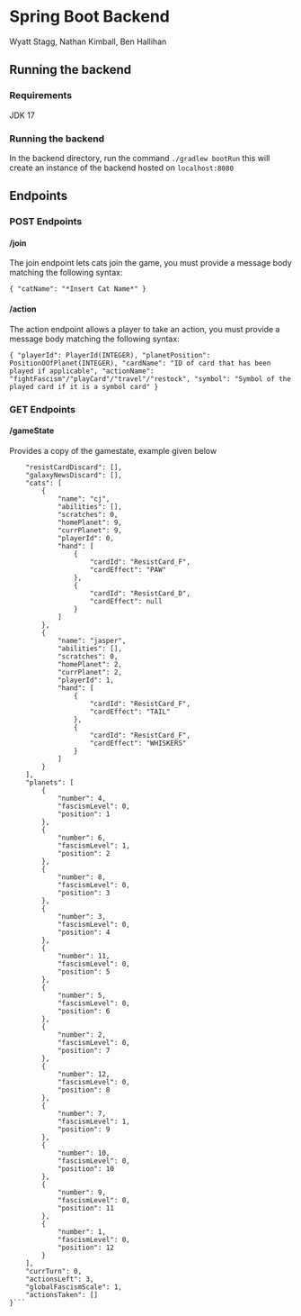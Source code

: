 # Spring Boot Backend

Wyatt Stagg, Nathan Kimball, Ben Hallihan

## Running the backend

### Requirements
JDK 17

### Running the backend

In the backend directory, run the command `./gradlew bootRun`
this will create an instance of the backend hosted on `localhost:8080`

## Endpoints

### POST Endpoints

#### /join

The join endpoint lets cats join the game, you must provide a message body matching the following syntax:

`{
  "catName": "*Insert Cat Name*"
}`

#### /action

The action endpoint allows a player to take an action, you must provide a message body matching the following syntax:

`{
  "playerId": PlayerId(INTEGER),
  "planetPosition": PositionOOfPlanet(INTEGER),
  "cardName": "ID of card that has been played if applicable",
  "actionName": "fightFascism"/"playCard"/"travel"/"restock",
  "symbol": "Symbol of the played card if it is a symbol card"
}`

### GET Endpoints

#### /gameState

Provides a copy of the gamestate, example given below

```{
    "resistCardDiscard": [],
    "galaxyNewsDiscard": [],
    "cats": [
        {
            "name": "cj",
            "abilities": [],
            "scratches": 0,
            "homePlanet": 9,
            "currPlanet": 9,
            "playerId": 0,
            "hand": [
                {
                    "cardId": "ResistCard_F",
                    "cardEffect": "PAW"
                },
                {
                    "cardId": "ResistCard_D",
                    "cardEffect": null
                }
            ]
        },
        {
            "name": "jasper",
            "abilities": [],
            "scratches": 0,
            "homePlanet": 2,
            "currPlanet": 2,
            "playerId": 1,
            "hand": [
                {
                    "cardId": "ResistCard_F",
                    "cardEffect": "TAIL"
                },
                {
                    "cardId": "ResistCard_F",
                    "cardEffect": "WHISKERS"
                }
            ]
        }
    ],
    "planets": [
        {
            "number": 4,
            "fascismLevel": 0,
            "position": 1
        },
        {
            "number": 6,
            "fascismLevel": 1,
            "position": 2
        },
        {
            "number": 8,
            "fascismLevel": 0,
            "position": 3
        },
        {
            "number": 3,
            "fascismLevel": 0,
            "position": 4
        },
        {
            "number": 11,
            "fascismLevel": 0,
            "position": 5
        },
        {
            "number": 5,
            "fascismLevel": 0,
            "position": 6
        },
        {
            "number": 2,
            "fascismLevel": 0,
            "position": 7
        },
        {
            "number": 12,
            "fascismLevel": 0,
            "position": 8
        },
        {
            "number": 7,
            "fascismLevel": 1,
            "position": 9
        },
        {
            "number": 10,
            "fascismLevel": 0,
            "position": 10
        },
        {
            "number": 9,
            "fascismLevel": 0,
            "position": 11
        },
        {
            "number": 1,
            "fascismLevel": 0,
            "position": 12
        }
    ],
    "currTurn": 0,
    "actionsLeft": 3,
    "globalFascismScale": 1,
    "actionsTaken": []
}```
